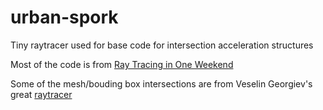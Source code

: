 # urban-spork

Tiny raytracer used for base code for intersection acceleration structures

Most of the code is from [Ray Tracing in One Weekend](http://www.realtimerendering.com/)

Some of the mesh/bouding box intersections are from Veselin Georgiev's great [raytracer](https://github.com/anrieff/quaddamage) 
